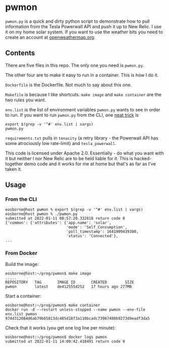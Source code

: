 # pwmon

`pwmon.py` is a quick and dirty python script to demonstrate how to pull information from the Tesla Powerwall API and push it up to New Relic. I use it on my home solar system. If you want to use the weather bits you need to create an account at [openweathermap.org](https://openweathermap.org/).  

## Contents
There are five files in this repo.  The only one you need is `pwmon.py`.

The other four are to make it easy to run in a container. This is how I do it.

`Dockerfile` is the Dockerfile. Not much to say about this one.

`Makefile` is because I like shortcuts.  `make image` and `make container` are the two rules you want.

`env.list` is the list of environment variables `pwmon.py` wants to see in order to run.  If you want to run `pwmon.py` from the CLI, one [neat trick](https://stackoverflow.com/q/19331497) is

```
export $(grep -v '^#' env.list | xargs)
pwmon.py
```

`requirements.txt` pulls in `tenacity` (a retry library - the Powerwall API has some atrociously low rate-limit) and `tesla_powerwall`.


This code is licensed under Apache 2.0. Essentially - do what you want with it but neither I nor New Relic are to be held liable for it. This is hacked-together demo code and it works for me at home but that's as far as I've taken it. 


## Usage
### From the CLI

```
eosborne@host pwmon % export $(grep -v '^#' env.list | xargs)
eosborne@host pwmon % ./pwmon.py
submitted at 2022-01-11 08:57:20.332818 return code 0
{'common': {'attributes': {'app.name': 'solar',
                           'mode': 'Self_Consumption',
                           'poll_timestamp': 1641909439380,
                           'status': 'Connected'},
...
```


### From Docker

Build the image:
```
eosborne@host:~/prog/pwmon$ make image
.....
REPOSITORY   TAG       IMAGE ID       CREATED        SIZE
pwmon        latest    de412555d252   17 hours ago 277MB                                                                                                                                      
```

Start a container:
```
eosborne@host:~/prog/pwmon$ make container
docker run -d --restart unless-stopped --name pwmon --env-file env.list pwmon
974d312084d6ab79b65813dc485d18f3a110bcadc73967480b9273d9eadf3da5
```

Check that it works (you get one log line per minute):

```
eosborne@host:~/prog/pwmon$ docker logs pwmon
submitted at 2022-01-11 14:00:42.418491 return code 0
```

